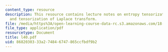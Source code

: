 ```yaml
---
content_type: resource
description: This resource contains lecture notes on entropy tensorization inequality
  and tensorization of Laplace transform.
file: /media/https%3A/open-learning-course-data-rc.s3.amazonaws.com/18-465-topics-in-statistics-statistical-learning-theory-spring-2007/8682030333a274846747865ccfbdf9b2_l40.pdf
file_type: application/pdf
resourcetype: Document
title: l40.pdf
uid: 86820303-33a2-7484-6747-865ccfbdf9b2
---
```

